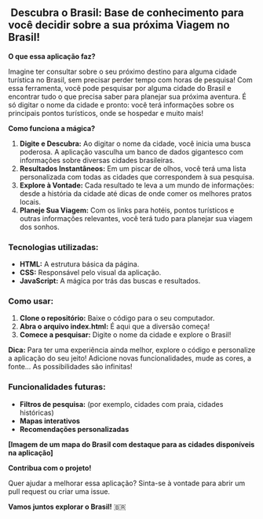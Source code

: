 ## ️ Descubra o Brasil: Base de conhecimento para você decidir sobre a sua próxima Viagem no Brasil!

**O que essa aplicação faz?**

Imagine ter consultar sobre  o seu próximo destino para alguma cidade turística no Brasil, sem precisar perder tempo com horas de pesquisa! Com essa ferramenta, você pode pesquisar por alguma cidade do Brasil e encontrar tudo o que precisa saber para planejar sua próxima aventura. É só digitar o nome da cidade e pronto: você terá informações sobre os principais pontos turísticos, onde se hospedar e muito mais!

**Como funciona a mágica?**

1. **Digite e Descubra:** Ao digitar o nome da cidade, você inicia uma busca poderosa. A aplicação vasculha um banco de dados gigantesco com informações sobre diversas cidades brasileiras.
2. **Resultados Instantâneos:** Em um piscar de olhos, você terá uma lista personalizada com todas as cidades que correspondem à sua pesquisa.
3. **Explore à Vontade:** Cada resultado te leva a um mundo de informações: desde a história da cidade até dicas de onde comer os melhores pratos locais.
4. **Planeje Sua Viagem:** Com os links para hotéis, pontos turísticos e outras informações relevantes, você terá tudo para planejar sua viagem dos sonhos.

### **Tecnologias utilizadas:**

* **HTML:** A estrutura básica da página.
* **CSS:** Responsável pelo visual da aplicação.
* **JavaScript:** A mágica por trás das buscas e resultados.

### **Como usar:**

1. **Clone o repositório:** Baixe o código para o seu computador.
2. **Abra o arquivo index.html:** É aqui que a diversão começa!
3. **Comece a pesquisar:** Digite o nome da cidade e explore o Brasil!

**Dica:** Para ter uma experiência ainda melhor, explore o código e personalize a aplicação do seu jeito! Adicione novas funcionalidades, mude as cores, a fonte... As possibilidades são infinitas!

### **Funcionalidades futuras:**

* **Filtros de pesquisa:** (por exemplo, cidades com praia, cidades históricas)
* **Mapas interativos**
* **Recomendações personalizadas**

**[Imagem de um mapa do Brasil com destaque para as cidades disponíveis na aplicação]**

**Contribua com o projeto!**

Quer ajudar a melhorar essa aplicação? Sinta-se à vontade para abrir um pull request ou criar uma issue.

**Vamos juntos explorar o Brasil!** 🇧🇷
